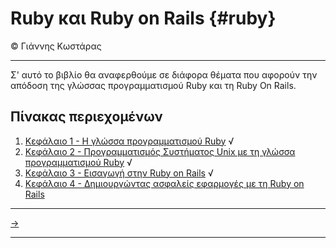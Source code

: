 # Ruby και Ruby on Rails {#ruby}
© Γιάννης Κωστάρας

---

Σ' αυτό το βιβλίο θα αναφερθούμε σε διάφορα θέματα που αφορούν την απόδοση της γλώσσας προγραμματισμού Ruby και τη Ruby On Rails. 

## Πίνακας περιεχομένων

1. [Κεφάλαιο 1 - Η γλώσσα προγραμματισμού Ruby](Ruby.md) √
2. [Κεφάλαιο 2 - Προγραμματισμός Συστήματος Unix με τη γλώσσα προγραμματισμού Ruby](SystemRuby.md) √
3. [Κεφάλαιο 3 - Εισαγωγή στην Ruby on Rails](RoR/README.md) √
4. [Κεφάλαιο 4 - Δημιουργώντας ασφαλείς εφαρμογές με τη Ruby on Rails](SecureRoR/README.md)

---

[->](Ruby.md)

---